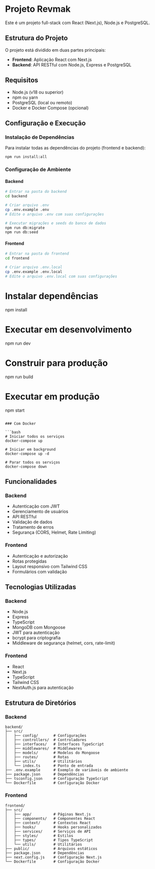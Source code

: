 # Projeto Revmak

Este é um projeto full-stack com React (Next.js), Node.js e PostgreSQL.

## Estrutura do Projeto

O projeto está dividido em duas partes principais:

- **Frontend**: Aplicação React com Next.js
- **Backend**: API RESTful com Node.js, Express e PostgreSQL

## Requisitos

- Node.js (v18 ou superior)
- npm ou yarn
- PostgreSQL (local ou remoto)
- Docker e Docker Compose (opcional)

## Configuração e Execução

### Instalação de Dependências

Para instalar todas as dependências do projeto (frontend e backend):

```bash
npm run install:all
```

### Configuração de Ambiente

#### Backend

```bash
# Entrar na pasta do backend
cd backend

# Criar arquivo .env
cp .env.example .env
# Edite o arquivo .env com suas configurações

# Executar migrações e seeds do banco de dados
npm run db:migrate
npm run db:seed
```

#### Frontend

```bash
# Entrar na pasta do frontend
cd frontend

# Criar arquivo .env.local
cp .env.example .env.local
# Edite o arquivo .env.local com suas configurações
```

# Instalar dependências
npm install

# Executar em desenvolvimento
npm run dev

# Construir para produção
npm run build

# Executar em produção
npm start
```

### Com Docker

```bash
# Iniciar todos os serviços
docker-compose up

# Iniciar em background
docker-compose up -d

# Parar todos os serviços
docker-compose down
```

## Funcionalidades

### Backend

- Autenticação com JWT
- Gerenciamento de usuários
- API RESTful
- Validação de dados
- Tratamento de erros
- Segurança (CORS, Helmet, Rate Limiting)

### Frontend

- Autenticação e autorização
- Rotas protegidas
- Layout responsivo com Tailwind CSS
- Formulários com validação

## Tecnologias Utilizadas

### Backend

- Node.js
- Express
- TypeScript
- MongoDB com Mongoose
- JWT para autenticação
- bcrypt para criptografia
- Middleware de segurança (helmet, cors, rate-limit)

### Frontend

- React
- Next.js
- TypeScript
- Tailwind CSS
- NextAuth.js para autenticação

## Estrutura de Diretórios

### Backend

```
backend/
├── src/
│   ├── config/       # Configurações
│   ├── controllers/  # Controladores
│   ├── interfaces/   # Interfaces TypeScript
│   ├── middlewares/  # Middlewares
│   ├── models/       # Modelos do Mongoose
│   ├── routes/       # Rotas
│   ├── utils/        # Utilitários
│   └── index.ts      # Ponto de entrada
├── .env.example      # Exemplo de variáveis de ambiente
├── package.json      # Dependências
├── tsconfig.json     # Configuração TypeScript
└── Dockerfile        # Configuração Docker
```

### Frontend

```
frontend/
├── src/
│   ├── app/          # Páginas Next.js
│   ├── components/   # Componentes React
│   ├── context/      # Contextos React
│   ├── hooks/        # Hooks personalizados
│   ├── services/     # Serviços de API
│   ├── styles/       # Estilos
│   ├── types/        # Tipos TypeScript
│   └── utils/        # Utilitários
├── public/           # Arquivos estáticos
├── package.json      # Dependências
├── next.config.js    # Configuração Next.js
└── Dockerfile        # Configuração Docker
``` 